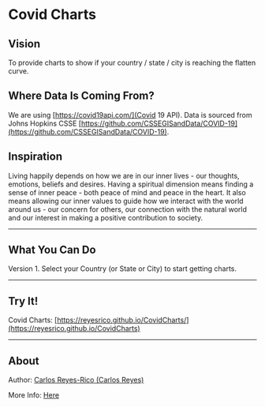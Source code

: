 # Covid Charts

## Vision
To provide charts to show if your country / state / city is reaching the flatten curve.

## Where Data Is Coming From?

We are using [https://covid19api.com/](Covid 19 API). Data is sourced from Johns Hopkins CSSE [https://github.com/CSSEGISandData/COVID-19](https://github.com/CSSEGISandData/COVID-19).

## Inspiration
Living happily depends on how we are in our inner lives - our thoughts, emotions, beliefs and desires. Having a spiritual dimension means finding a sense of inner peace - both peace of mind and peace in the heart. It also means allowing our inner values to guide how we interact with the world around us - our concern for others, our connection with the natural world and our interest in making a positive contribution to society.

<hr />

## What You Can Do

Version 1. Select your Country (or State or City) to start getting charts.

<hr />

## Try It!
Covid Charts: [https://reyesrico.github.io/CovidCharts/](https://reyesrico.github.io/CovidCharts)

<hr />

## About
Author: [Carlos Reyes-Rico (Carlos Reyes)](https://stuffie.azurewebsites.net/PM_Carlos-Reyes2.html)

More Info: [Here](https://stuffie.azurewebsites.net/About_Init.aspx)

